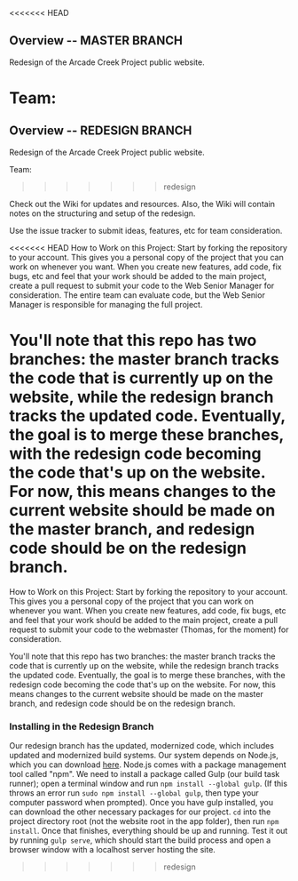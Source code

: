 
<<<<<<< HEAD
## Overview -- MASTER BRANCH

Redesign of the Arcade Creek Project public website.

Team:
=======
## Overview -- REDESIGN BRANCH

Redesign of the Arcade Creek Project public website.

Team: 
>>>>>>> redesign

Check out the Wiki for updates and resources. Also, the Wiki will contain notes on the structuring and setup of the redesign.

Use the issue tracker to submit ideas, features, etc for team consideration.

<<<<<<< HEAD
How to Work on this Project:
Start by forking the repository to your account. This gives you a personal copy of the project that you can work on whenever you want. When you create new features, add code, fix bugs, etc and feel that your work should be added to the main project, create a pull request to submit your code to the Web Senior Manager for consideration. The entire team can evaluate code, but the Web Senior Manager is responsible for managing the full project.

You'll note that this repo has two branches: the master branch tracks the code that is currently up on the website, while the redesign branch tracks the updated code. Eventually, the goal is to merge these branches, with the redesign code becoming the code that's up on the website. For now, this means changes to the current website should be made on the master branch, and redesign code should be on the redesign branch. 
=======
How to Work on this Project: 
Start by forking the repository to your account. This gives you a personal copy of the project that you can work on whenever you want. When you create new features, add code, fix bugs, etc and feel that your work should be added to the main project, create a pull request to submit your code to the webmaster (Thomas, for the moment) for consideration. 

You'll note that this repo has two branches: the master branch tracks the code that is currently up on the website, while the redesign branch tracks the updated code. Eventually, the goal is to merge these branches, with the redesign code becoming the code that's up on the website. For now, this means changes to the current website should be made on the master branch, and redesign code should be on the redesign branch. 

### Installing in the Redesign Branch
Our redesign branch has the updated, modernized code, which includes updated and modernized build systems. Our system depends on Node.js, which you can download [here](https://nodejs.org/). Node.js comes with a package management tool called "npm". We need to install a package called Gulp (our build task runner); open a terminal window and run `npm install --global gulp`. (If this throws an error run `sudo npm install --global gulp`, then type your computer password when prompted). Once you have gulp installed, you can download the other necessary packages for our project. `cd` into the project directory root (not the website root in the app folder), then run `npm install`. Once that finishes, everything should be up and running. Test it out by running `gulp serve`, which should start the build process and open a browser window with a localhost server hosting the site.
>>>>>>> redesign
